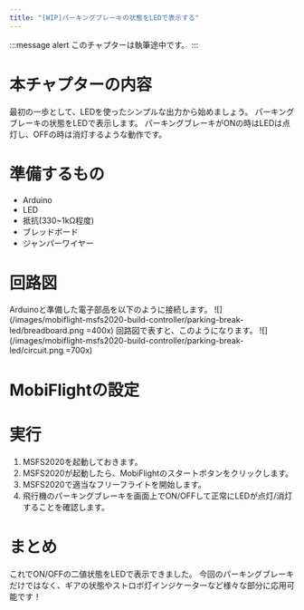 ```yaml
---
title: "[WIP]パーキングブレーキの状態をLEDで表示する"
---
```


:::message alert
このチャプターは執筆途中です。
:::

# 本チャプターの内容
最初の一歩として、LEDを使ったシンプルな出力から始めましょう。
パーキングブレーキの状態をLEDで表示します。
パーキングブレーキがONの時はLEDは点灯し、OFFの時は消灯するような動作です。

# 準備するもの
- Arduino
- LED
- 抵抗(330~1kΩ程度)
- ブレッドボード
- ジャンパーワイヤー

# 回路図
Arduinoと準備した電子部品を以下のように接続します。
![](/images/mobiflight-msfs2020-build-controller/parking-break-led/breadboard.png =400x)
回路図で表すと、このようになります。
![](/images/mobiflight-msfs2020-build-controller/parking-break-led/circuit.png =700x)


# MobiFlightの設定

# 実行
1. MSFS2020を起動しておきます。
1. MSFS2020が起動したら、MobiFlightのスタートボタンをクリックします。
1. MSFS2020で適当なフリーフライトを開始します。
1. 飛行機のパーキングブレーキを画面上でON/OFFして正常にLEDが点灯/消灯することを確認します。


# まとめ
これでON/OFFの二値状態をLEDで表示できました。
今回のパーキングブレーキだけではなく、ギアの状態やストロボ灯インジケーターなど様々な部分に応用可能です！
